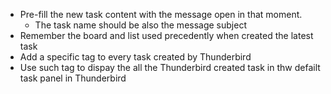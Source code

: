 - Pre-fill the new task content with the message open in that moment.
  - The task name should be also the message subject
- Remember the board and list used precedently when created the latest task
- Add a specific tag to every task created by Thunderbird
- Use such tag to dispay the all the Thunderbird created task in thw defailt task panel in Thunderbird
